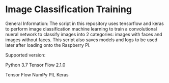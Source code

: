 # Image Classification Training

General Information: The script in this repository uses tensorflow and keras to perform image classification machine learning to train a convolutional nueral network to classify images into 2 categories: images with faces and images without faces. This script also saves models and logs to be used later after loading onto the Raspberry PI.

Supported version:

Python 3.7
Tensor Flow 2.1.0

Tensor Flow
NumPy
PIL
Keras
